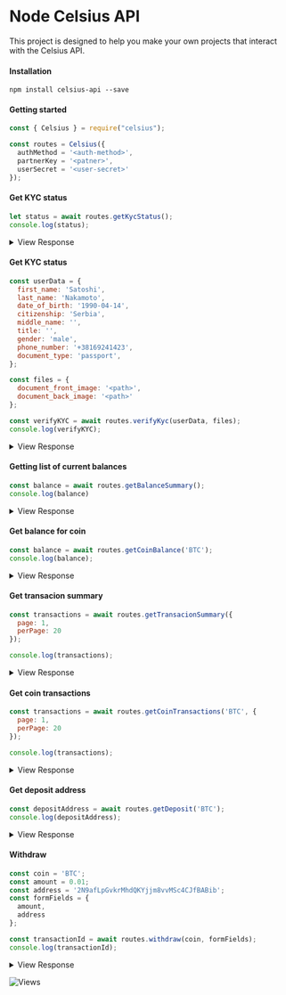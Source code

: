 # Node Celsius API
This project is designed to help you make your own projects that interact with the Celsius API.

#### Installation
```
npm install celsius-api --save
```

#### Getting started
```javascript
const { Celsius } = require("celsius");

const routes = Celsius({
  authMethod = '<auth-method>',
  partnerKey = '<patner>',
  userSecret = '<user-secret>'
});
```

#### Get KYC status
```js
let status = await routes.getKycStatus();
console.log(status);
```

<details>
 <summary>View Response</summary>

```js
{ status: 'COLLECTING' }
```
```js
{ status: 'PENDING' }
```
```js
{ status: 'PASSED' }
```
```js
{ status: 'REJECTED' }
```
</details>

#### Get KYC status
```js
const userData = {
  first_name: 'Satoshi',
  last_name: 'Nakamoto',
  date_of_birth: '1990-04-14',
  citizenship: 'Serbia',
  middle_name: '',
  title: '',
  gender: 'male',
  phone_number: '+38169241423',
  document_type: 'passport',
};

const files = {
  document_front_image: '<path>',
  document_back_image: '<path>'
};

const verifyKYC = await routes.verifyKyc(userData, files);
console.log(verifyKYC);
```

<details>
 <summary>View Response</summary>

```js
{ message: 'KYC already passed.' }
```
```js
{ message: "Kyc started." }
```
```js
{ message: "KYC already started." }
```
</details>

#### Getting list of current balances
```javascript
const balance = await routes.getBalanceSummary();
console.log(balance)
```
<details>
 <summary>View Response</summary>

```js
{
   ETH: 0,
   BTC: '12',
   BCH: 0,
   LTC: 0,
   XRP: 0,
   XLM: 0,
   OMG: 0,
   CEL: 0
}
```
</details>

#### Get balance for coin
```javascript
const balance = await routes.getCoinBalance('BTC');
console.log(balance);
```
<details>
 <summary>View Response</summary>

```js
{ amount: '12.00000000', amount_in_usd: '77916.274569' }
```
</details>



#### Get transacion summary
```javascript
const transactions = await routes.getTransacionSummary({
  page: 1,
  perPage: 20
});

console.log(transactions);
```
<details>
 <summary>View Response</summary>

```js
{
  pagination: { total: 1, pages: 1, current: 1, per_page: 20, showing: '1 - 1' },
  record:
   [
     {
	   amount: '12.00000000',
       amount_usd: null,
       coin: 'BTC',
       state: 'confirmed',
       nature: 'deposit',
       time: '2018-11-02T11:34:13.307Z',
       txId: null
     }
   ]
}

```
</details>

#### Get coin transactions
```javascript
const transactions = await routes.getCoinTransactions('BTC', {
  page: 1,
  perPage: 20
});

console.log(transactions);
```
<details>
 <summary>View Response</summary>

```js
{
  pagination: { total: 1, pages: 1, current: 1, per_page: 20, showing: '1 - 1' },
  record:
   [
     {
	   amount: '12.00000000',
       amount_usd: null,
       coin: 'BTC',
       state: 'confirmed',
       nature: 'deposit',
       time: '2018-11-02T11:34:13.307Z',
       txId: null
     }
   ]
}
```
</details>

####  Get deposit address
```javascript
const depositAddress = await routes.getDeposit('BTC');
console.log(depositAddress);
```

<details>
 <summary>View Response</summary>

```
{ address: '2MucRNb8Uk5X75HydeShkuywCPmgeHNiVwD' }
```

</details>

####  Withdraw
```javascript
const coin = 'BTC';
const amount = 0.01;
const address = '2N9afLpGvkrMhdQKYjjm8vvMSc4CJfBABib';
const formFields = {
  amount,
  address
};

const transactionId = await routes.withdraw(coin, formFields);
console.log(transactionId);
```

<details>
 <summary>View Response</summary>

```
{ transaction_id: '09d0c0ae-2db3-4aca-9d37-106b93bbe892' }
```

</details>

![Views](http://hits.dwyl.io/jaggedsoft/node-binance-api.svg)
